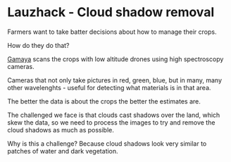 # Lauzhack - Cloud shadow removal

Farmers want to take batter decisions about how to manage their crops.

How do they do that?

[Gamaya](http://gamaya.com/) scans the crops with low altitude drones using high spectroscopy cameras.

Cameras that not only take pictures in red, green, blue, but in many, many other wavelenghts - useful for detecting what materials is in that area.

The better the data is about the crops the better the estimates are.

The challenged we face is that clouds cast shadows over the land, which skew the data, so we need to process the images to try and remove the cloud shadows as much as possible.

Why is this a challenge? Because cloud shadows look very similar to patches of water and dark vegetation.

